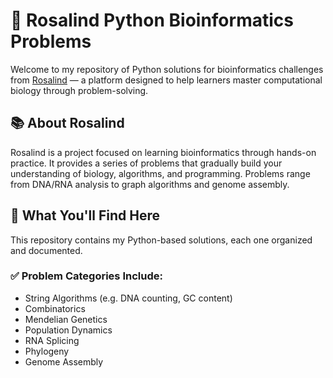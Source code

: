 # 🧬 Rosalind Python Bioinformatics Problems

Welcome to my repository of Python solutions for bioinformatics challenges from [Rosalind](https://rosalind.info/problems/list-view/) — a platform designed to help learners master computational biology through problem-solving.

## 📚 About Rosalind
Rosalind is a project focused on learning bioinformatics through hands-on practice. It provides a series of problems that gradually build your understanding of biology, algorithms, and programming. Problems range from DNA/RNA analysis to graph algorithms and genome assembly.

## 🧪 What You'll Find Here
This repository contains my Python-based solutions, each one organized and documented. 

### ✅ Problem Categories Include:
- String Algorithms (e.g. DNA counting, GC content)
- Combinatorics
- Mendelian Genetics
- Population Dynamics
- RNA Splicing
- Phylogeny
- Genome Assembly

